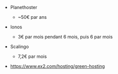 - Planethoster
  - ~50€ par ans

- Ionos
  - 3€ par mois pendant 6 mois, puis 6 par mois

- Scalingo
  - 7,2€ par mois

- https://www.ex2.com/hosting/green-hosting